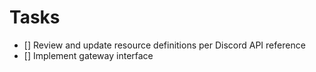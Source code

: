 # Tasks
- [] Review and update resource definitions per Discord API reference
- [] Implement gateway interface
